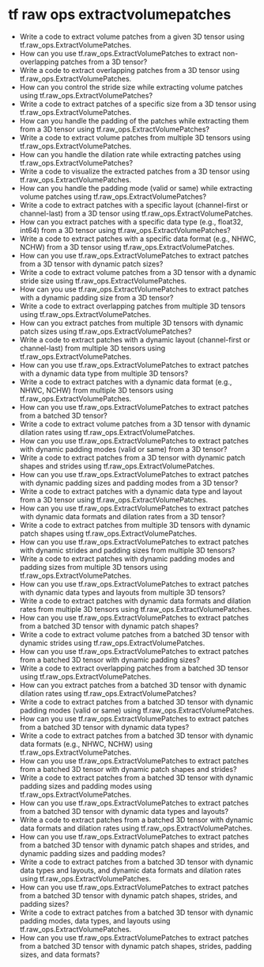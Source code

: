 # tf raw ops extractvolumepatches

- Write a code to extract volume patches from a given 3D tensor using tf.raw_ops.ExtractVolumePatches.
- How can you use tf.raw_ops.ExtractVolumePatches to extract non-overlapping patches from a 3D tensor?
- Write a code to extract overlapping patches from a 3D tensor using tf.raw_ops.ExtractVolumePatches.
- How can you control the stride size while extracting volume patches using tf.raw_ops.ExtractVolumePatches?
- Write a code to extract patches of a specific size from a 3D tensor using tf.raw_ops.ExtractVolumePatches.
- How can you handle the padding of the patches while extracting them from a 3D tensor using tf.raw_ops.ExtractVolumePatches?
- Write a code to extract volume patches from multiple 3D tensors using tf.raw_ops.ExtractVolumePatches.
- How can you handle the dilation rate while extracting patches using tf.raw_ops.ExtractVolumePatches?
- Write a code to visualize the extracted patches from a 3D tensor using tf.raw_ops.ExtractVolumePatches.
- How can you handle the padding mode (valid or same) while extracting volume patches using tf.raw_ops.ExtractVolumePatches?
- Write a code to extract patches with a specific layout (channel-first or channel-last) from a 3D tensor using tf.raw_ops.ExtractVolumePatches.
- How can you extract patches with a specific data type (e.g., float32, int64) from a 3D tensor using tf.raw_ops.ExtractVolumePatches?
- Write a code to extract patches with a specific data format (e.g., NHWC, NCHW) from a 3D tensor using tf.raw_ops.ExtractVolumePatches.
- How can you use tf.raw_ops.ExtractVolumePatches to extract patches from a 3D tensor with dynamic patch sizes?
- Write a code to extract volume patches from a 3D tensor with a dynamic stride size using tf.raw_ops.ExtractVolumePatches.
- How can you use tf.raw_ops.ExtractVolumePatches to extract patches with a dynamic padding size from a 3D tensor?
- Write a code to extract overlapping patches from multiple 3D tensors using tf.raw_ops.ExtractVolumePatches.
- How can you extract patches from multiple 3D tensors with dynamic patch sizes using tf.raw_ops.ExtractVolumePatches?
- Write a code to extract patches with a dynamic layout (channel-first or channel-last) from multiple 3D tensors using tf.raw_ops.ExtractVolumePatches.
- How can you use tf.raw_ops.ExtractVolumePatches to extract patches with a dynamic data type from multiple 3D tensors?
- Write a code to extract patches with a dynamic data format (e.g., NHWC, NCHW) from multiple 3D tensors using tf.raw_ops.ExtractVolumePatches.
- How can you use tf.raw_ops.ExtractVolumePatches to extract patches from a batched 3D tensor?
- Write a code to extract volume patches from a 3D tensor with dynamic dilation rates using tf.raw_ops.ExtractVolumePatches.
- How can you use tf.raw_ops.ExtractVolumePatches to extract patches with dynamic padding modes (valid or same) from a 3D tensor?
- Write a code to extract patches from a 3D tensor with dynamic patch shapes and strides using tf.raw_ops.ExtractVolumePatches.
- How can you use tf.raw_ops.ExtractVolumePatches to extract patches with dynamic padding sizes and padding modes from a 3D tensor?
- Write a code to extract patches with a dynamic data type and layout from a 3D tensor using tf.raw_ops.ExtractVolumePatches.
- How can you use tf.raw_ops.ExtractVolumePatches to extract patches with dynamic data formats and dilation rates from a 3D tensor?
- Write a code to extract patches from multiple 3D tensors with dynamic patch shapes using tf.raw_ops.ExtractVolumePatches.
- How can you use tf.raw_ops.ExtractVolumePatches to extract patches with dynamic strides and padding sizes from multiple 3D tensors?
- Write a code to extract patches with dynamic padding modes and padding sizes from multiple 3D tensors using tf.raw_ops.ExtractVolumePatches.
- How can you use tf.raw_ops.ExtractVolumePatches to extract patches with dynamic data types and layouts from multiple 3D tensors?
- Write a code to extract patches with dynamic data formats and dilation rates from multiple 3D tensors using tf.raw_ops.ExtractVolumePatches.
- How can you use tf.raw_ops.ExtractVolumePatches to extract patches from a batched 3D tensor with dynamic patch shapes?
- Write a code to extract volume patches from a batched 3D tensor with dynamic strides using tf.raw_ops.ExtractVolumePatches.
- How can you use tf.raw_ops.ExtractVolumePatches to extract patches from a batched 3D tensor with dynamic padding sizes?
- Write a code to extract overlapping patches from a batched 3D tensor using tf.raw_ops.ExtractVolumePatches.
- How can you extract patches from a batched 3D tensor with dynamic dilation rates using tf.raw_ops.ExtractVolumePatches?
- Write a code to extract patches from a batched 3D tensor with dynamic padding modes (valid or same) using tf.raw_ops.ExtractVolumePatches.
- How can you use tf.raw_ops.ExtractVolumePatches to extract patches from a batched 3D tensor with dynamic data types?
- Write a code to extract patches from a batched 3D tensor with dynamic data formats (e.g., NHWC, NCHW) using tf.raw_ops.ExtractVolumePatches.
- How can you use tf.raw_ops.ExtractVolumePatches to extract patches from a batched 3D tensor with dynamic patch shapes and strides?
- Write a code to extract patches from a batched 3D tensor with dynamic padding sizes and padding modes using tf.raw_ops.ExtractVolumePatches.
- How can you use tf.raw_ops.ExtractVolumePatches to extract patches from a batched 3D tensor with dynamic data types and layouts?
- Write a code to extract patches from a batched 3D tensor with dynamic data formats and dilation rates using tf.raw_ops.ExtractVolumePatches.
- How can you use tf.raw_ops.ExtractVolumePatches to extract patches from a batched 3D tensor with dynamic patch shapes and strides, and dynamic padding sizes and padding modes?
- Write a code to extract patches from a batched 3D tensor with dynamic data types and layouts, and dynamic data formats and dilation rates using tf.raw_ops.ExtractVolumePatches.
- How can you use tf.raw_ops.ExtractVolumePatches to extract patches from a batched 3D tensor with dynamic patch shapes, strides, and padding sizes?
- Write a code to extract patches from a batched 3D tensor with dynamic padding modes, data types, and layouts using tf.raw_ops.ExtractVolumePatches.
- How can you use tf.raw_ops.ExtractVolumePatches to extract patches from a batched 3D tensor with dynamic patch shapes, strides, padding sizes, and data formats?